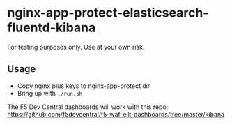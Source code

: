 # nginx-app-protect-elasticsearch-fluentd-kibana

For testing purposes only. Use at your own risk.

## Usage

* Copy nginx plus keys to nginx-app-protect dir
* Bring up with `./run.sh`

The F5 Dev Central dashboards will work with this repo:
<https://github.com/f5devcentral/f5-waf-elk-dashboards/tree/master/kibana>
